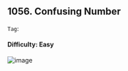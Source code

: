 ## 1056. Confusing Number

```Tag```:

#### Difficulty: Easy

![image](https://user-images.githubusercontent.com/35042430/210161363-1bf5f16b-3faa-491a-ae65-c2353a753cb5.png)
